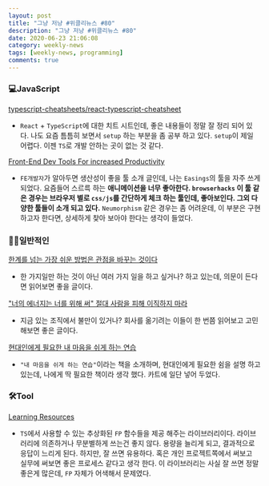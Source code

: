 ```yaml
---
layout: post
title: "그냥 저냥 #위클리뉴스 #80"
description: "그냥 저냥 #위클리뉴스 #80"
date: 2020-06-23 21:06:08
category: weekly-news
tags: [weekly-news, programming]
comments: true
---
```

  

### 💻JavaScript

[typescript-cheatsheets/react-typescript-cheatsheet](https://github.com/typescript-cheatsheets/react-typescript-cheatsheet)

- `React` + `TypeScript`에 대한 치트 시트인데, 좋은 내용들이 정말 잘 정리 되어 있다. 나도 요즘 틈틈히 보면서 `setup` 하는 부분을 좀 공부 하고 있다. `setup`이 제일 어렵다. 이젠 `TS`로 개발 안하는 곳이 없는 것 같다.

[Front-End Dev Tools For increased Productivity](https://medium.com/better-programming/10-productivity-tools-for-front-end-developers-4021cdef6fcb)

- `FE개발자`가 알아두면 생산성이 좋을 툴 소개 글인데, 나는 `Easings`의 툴을 자주 쓰게 되었다. 요즘들어 스르륵 하는 **애니메이션을 너무 좋아한다. `browserhacks` 이 툴 같은 경우는 브라우저 별로 `css/js`를 간단하게 체크 하는 툴인데, 좋아보인다.  그외 다양한 툴들이 소개 되고 있다.** `Neumorphism` 같은 경우는 좀 어려운데, 이 부분은 구현하고자 한다면, 상세하게 찾아 보아야 한다는 생각이 들었다.

### 👋🏻일반적인

[한계를 넘는 가장 쉬운 방법은 관점을 바꾸는 것이다](https://ppss.kr/archives/218703)

- 한 가지일만 하는 것이 아닌 여러 가지 일을 하고 싶거나? 하고 있는데, 의문이 든다면 읽어보면 좋을 글이다.

["너의 에너지는 너를 위해 써" 절대 사람을 피해 이직하지 마라](https://ppss.kr/archives/217845)

- 지금 있는 조직에서 불만이 있거나? 회사를 옮기려는 이들이 한 번쯤 읽어보고 고민해보면 좋은 글이다.

[현대인에게 필요한 내 마음을 쉬게 하는 연습](https://ppss.kr/archives/219400)

- `"내 마음을 쉬게 하는 연습"`이라는 책을 소개하며, 현대인에게 필요한 쉼을 설명 하고 있는데, 나에게 딱 필요한 책이라 생각 했다. 카트에 일단 넣어 두었다.

### 🛠Tool

[Learning Resources](https://gcanti.github.io/fp-ts/learning-resources/)

- `TS`에서 사용할 수 있는 추상화된 `FP` 함수들을 제공 해주는 라이브러리이다. 라이브러리에 의존하거나 무분별하게 쓰는건 좋지 않다. 용량을 늘리게 되고, 결과적으로 응답이 느리게 된다. 하지만, 잘 쓰면 유용하다. 혹은 개인 프로젝트쪽에서 써보고 실무에 써보면 좋은 프로세스 같다고 생각 한다. 이 라이브러리는 사실 잘 쓰면 정말 좋은게 많은데, `FP` 자체가 어색해서 문제였다.
